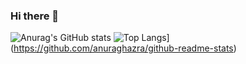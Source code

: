 ### Hi there 👋

![Anurag's GitHub stats](https://github-readme-stats.vercel.app/api?username=bibhukiju&show_icons=true&theme=dark) ![Top Langs](https://github-readme-stats.vercel.app/api/top-langs/?username=bibhukiju&layout=compact)](https://github.com/anuraghazra/github-readme-stats)
